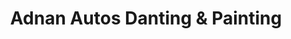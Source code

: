 ---
title: "Adnan Autos Danting & Painting"
url: /karachi/adnan-autos-danting-and-painting/
shop: car repair
---